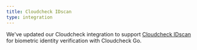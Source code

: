 ```yaml
---
title: Cloudcheck IDscan
type: integration
---
```


We've updated our Cloudcheck integration to support [Cloudcheck IDscan](https://www.verifidentity.com/cloudcheck/#idscan) for biometric identity verification with Cloudcheck Go.